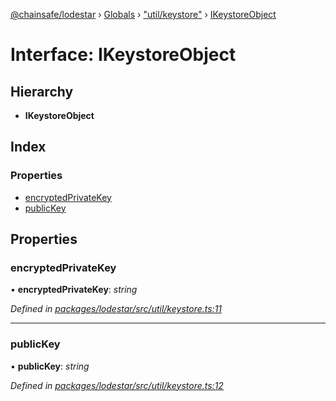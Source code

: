 [@chainsafe/lodestar](../README.md) › [Globals](../globals.md) › ["util/keystore"](../modules/_util_keystore_.md) › [IKeystoreObject](_util_keystore_.ikeystoreobject.md)

# Interface: IKeystoreObject

## Hierarchy

* **IKeystoreObject**

## Index

### Properties

* [encryptedPrivateKey](_util_keystore_.ikeystoreobject.md#encryptedprivatekey)
* [publicKey](_util_keystore_.ikeystoreobject.md#publickey)

## Properties

###  encryptedPrivateKey

• **encryptedPrivateKey**: *string*

*Defined in [packages/lodestar/src/util/keystore.ts:11](https://github.com/ChainSafe/lodestar/blob/0e426d2/packages/lodestar/src/util/keystore.ts#L11)*

___

###  publicKey

• **publicKey**: *string*

*Defined in [packages/lodestar/src/util/keystore.ts:12](https://github.com/ChainSafe/lodestar/blob/0e426d2/packages/lodestar/src/util/keystore.ts#L12)*
